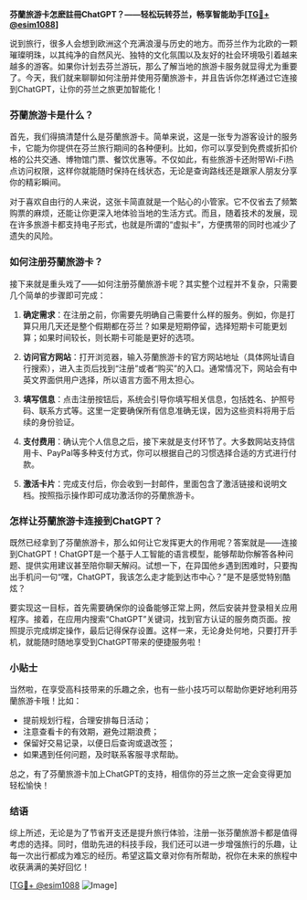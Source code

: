 **芬蘭旅游卡怎麽註冊ChatGPT？——轻松玩转芬兰，畅享智能助手[[TG💪+ @esim1088](https://t.me/s/esim1088)]**

说到旅行，很多人会想到欧洲这个充满浪漫与历史的地方。而芬兰作为北欧的一颗璀璨明珠，以其纯净的自然风光、独特的文化氛围以及友好的社会环境吸引着越来越多的游客。如果你计划去芬兰游玩，那么了解当地的旅游卡服务就显得尤为重要了。今天，我们就来聊聊如何注册并使用芬蘭旅游卡，并且告诉你怎样通过它连接到ChatGPT，让你的芬兰之旅更加智能化！

### 芬蘭旅游卡是什么？

首先，我们得搞清楚什么是芬蘭旅游卡。简单来说，这是一张专为游客设计的服务卡，它能为你提供在芬兰旅行期间的各种便利。比如，你可以享受到免费或折扣价格的公共交通、博物馆门票、餐饮优惠等。不仅如此，有些旅游卡还附带Wi-Fi热点访问权限，这样你就能随时保持在线状态，无论是查询路线还是跟家人朋友分享你的精彩瞬间。

对于喜欢自由行的人来说，这张卡简直就是一个贴心的小管家。它不仅省去了频繁购票的麻烦，还能让你更深入地体验当地的生活方式。而且，随着技术的发展，现在许多旅游卡都支持电子形式，也就是所谓的“虚拟卡”，方便携带的同时也减少了遗失的风险。

### 如何注册芬蘭旅游卡？

接下来就是重头戏了——如何注册芬蘭旅游卡呢？其实整个过程并不复杂，只需要几个简单的步骤即可完成：

1. **确定需求**：在注册之前，你需要先明确自己需要什么样的服务。例如，你是打算只用几天还是整个假期都在芬兰？如果是短期停留，选择短期卡可能更划算；如果时间较长，则长期卡可能是更好的选项。

2. **访问官方网站**：打开浏览器，输入芬蘭旅游卡的官方网站地址（具体网址请自行搜索），进入主页后找到“注册”或者“购买”的入口。通常情况下，网站会有中英文界面供用户选择，所以语言方面不用太担心。

3. **填写信息**：点击注册按钮后，系统会引导你填写相关信息，包括姓名、护照号码、联系方式等。这里一定要确保所有信息准确无误，因为这些资料将用于后续的身份验证。

4. **支付费用**：确认完个人信息之后，接下来就是支付环节了。大多数网站支持信用卡、PayPal等多种支付方式，你可以根据自己的习惯选择合适的方式进行付款。

5. **激活卡片**：完成支付后，你会收到一封邮件，里面包含了激活链接和说明文档。按照指示操作即可成功激活你的芬蘭旅游卡。

### 怎样让芬蘭旅游卡连接到ChatGPT？

既然已经拿到了芬蘭旅游卡，那么如何让它发挥更大的作用呢？答案就是——连接到ChatGPT！ChatGPT是一个基于人工智能的语言模型，能够帮助你解答各种问题、提供实用建议甚至陪你聊天解闷。试想一下，在异国他乡遇到困难时，只要掏出手机问一句“嘿，ChatGPT，我该怎么走才能到达市中心？”是不是感觉特别酷炫？

要实现这一目标，首先需要确保你的设备能够正常上网，然后安装并登录相关应用程序。接着，在应用内搜索“ChatGPT”关键词，找到官方认证的服务商页面。按照提示完成绑定操作，最后记得保存设置。这样一来，无论身处何地，只要打开手机，就能随时随地享受到ChatGPT带来的便捷服务啦！

### 小贴士

当然啦，在享受高科技带来的乐趣之余，也有一些小技巧可以帮助你更好地利用芬蘭旅游卡哦！比如：
- 提前规划行程，合理安排每日活动；
- 注意查看卡的有效期，避免过期浪费；
- 保留好交易记录，以便日后查询或退改签；
- 如果遇到任何问题，及时联系客服寻求帮助。

总之，有了芬蘭旅游卡加上ChatGPT的支持，相信你的芬兰之旅一定会变得更加轻松愉快！

### 结语

综上所述，无论是为了节省开支还是提升旅行体验，注册一张芬蘭旅游卡都是值得考虑的选择。同时，借助先进的科技手段，我们还可以进一步增强旅行的乐趣，让每一次出行都成为难忘的经历。希望这篇文章对你有所帮助，祝你在未来的旅程中收获满满的美好回忆！

[[TG💪+ @esim1088](https://t.me/s/esim1088) ![Image](https://i.postimg.cc/4NQfJmqS/Snipaste-2025-05-13-00-14-12.png)]